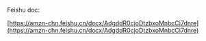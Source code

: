
Feishu doc:

[https://amzn-chn.feishu.cn/docx/AdgddR0cjoDtzbxoMnbcCi7dnre](https://amzn-chn.feishu.cn/docx/AdgddR0cjoDtzbxoMnbcCi7dnre)
